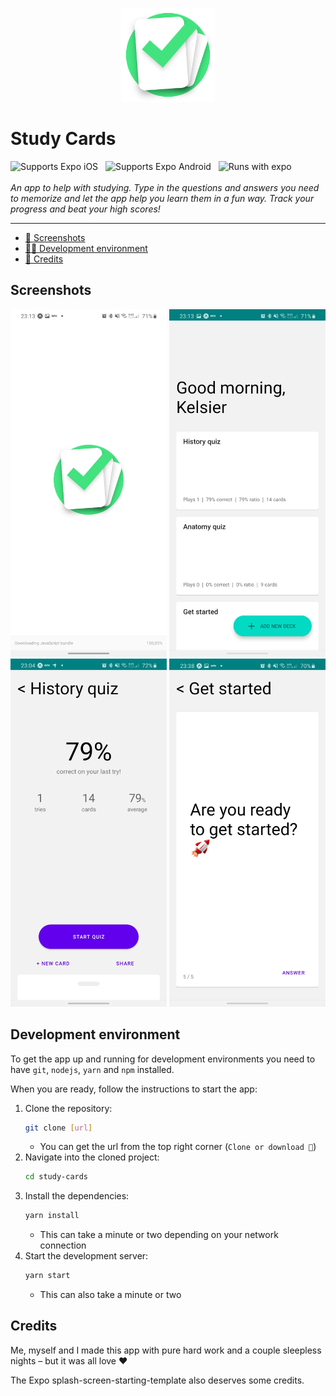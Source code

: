 <p align="center">
   <img src="img/logo.png" width="150" alt="Study Cards Logo" />

   <h1>Study Cards</h1>

   <!-- iOS -->
   <img alt="Supports Expo iOS" longdesc="Supports Expo iOS" src="https://img.shields.io/badge/iOS-4630EB.svg?style=flat-square&logo=APPLE&labelColor=999999&logoColor=fff" />
   <!-- Android -->&nbsp
   <img alt="Supports Expo Android" longdesc="Supports Expo Android" src="https://img.shields.io/badge/Android-4630EB.svg?style=flat-square&logo=ANDROID&labelColor=A4C639&logoColor=fff" />
   <!-- Expo -->&nbsp
   <img alt="Runs with expo" longdesc="Runs with expo" src="https://img.shields.io/badge/Runs%20with%20Expo-4630EB.svg?style=flat-square&logo=EXPO&labelColor=f3f3f3&logoColor=000" />

   <br>
   <br>

   <i>
      An app to help with studying. Type in the questions and answers you need to memorize and let the app help you learn them in a fun way. Track your progress and beat your high scores!
   </i>
</p>

---

- [📸 Screenshots](#-Screenshots)
- [👨‍💻 Development environment](#-development-environment)
- [🏅 Credits](#-credits)


## Screenshots

<img src="img/readme/1.jpg" width="250" alt="" />
<img src="img/readme/2.jpg" width="250" alt="" />
<img src="img/readme/3.jpg" width="250" alt="" />
<img src="img/readme/4.jpg" width="250" alt="" />


## Development environment

To get the app up and running for development environments you need to have `git`, `nodejs`, `yarn` and `npm` installed.

When you are ready, follow the instructions to start the app:

1. Clone the repository:
   ```sh
   git clone [url]
   ```
   - You can get the url from the top right corner (`Clone or download 🔽`)
2. Navigate into the cloned project:
   ```sh
   cd study-cards
   ```
3. Install the dependencies:
    ```sh
   yarn install
   ```
   - This can take a minute or two depending on your network connection
4. Start the development server:
    ```sh
   yarn start
   ```
   - This can also take a minute or two


## Credits

Me, myself and I made this app with pure hard work and a couple sleepless nights – but it was all love ❤

The Expo splash-screen-starting-template also deserves some credits.

